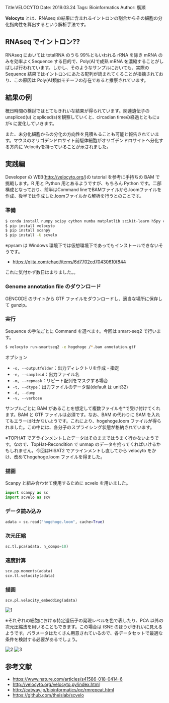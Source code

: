 Title:VELOCYTO
Date: 2019.03.24
Tags: Bioinformatics
Author: 廣瀬

**Velocyto** とは、RNAseq の結果に含まれるイントロンの割合からその細胞の分化指向性を算出するという解析手法です。

## RNAseq でイントロン??

RNAseq においては totalRNA のうち 99%ともいわれる rRNA を除き mRNA のみを効率よくSequence する目的で、Poly(A)で成熟 mRNA を濃縮することがしばしば行われています。しかし、そのようなサンプルにおいても、実際の Sequence 結果ではイントロンにあたる配列が読まれてくることが指摘されており、この原因は Poly(A)類似モチーフの存在であると推察されています。

## 結果の例
概日時間の検討ではとてもきれいな結果が得られています。関連遺伝子のunspliced(u) とspliced(s)を観察していくと、circadian timeの経過とともにu がs に変化していきます。

また、未分化細胞からの分化の方向性を見積もることも可能と報告されています。マウスのオリゴデンドロサイト前駆体細胞がオリゴデンドロサイトへ分化する方向に Velocityを持っていることが示されました。

## 実践編
Developer の WEB(<http://velocyto.org/>)の tutorial を参考に手持ちの BAM で挑戦します。R 用と Python 用とあるようですが、もちろん Python です。二部構成となっており、前半はCommand lineでBAMファイルから.loomファイルを作成、後半では作成した.loomファイルから解析を行うとのことです。

### 準備

```sh
$ conda install numpy scipy cython numba matplotlib scikit-learn h5py click
$ pip install velocyto
$ pip install scanpy
$ pip install -U scvelo
```

※pysam は Windows 環境下では仮想環境下であってもインストールできないそうです。
- <https://qiita.com/chaoi/items/6d7702cd70430610f844>

これに気付かず数日はまりました。。

### Genome annotation file のダウンロード
GENCODE のサイトから GTF ファイルをダウンロードし、適当な場所に保存して
gunzip。

### 実行
Sequence の手法ごとに Command を選べます。今回は smart-seq2 で行います。

```sh
$ velocyto run-smartseq2 -e hogehoge /*.bam annotation.gtf
```

オプション

- `-o, --outputfolder`：出力ディレクトリを作成・指定
- `-e, --sampleid`：出力ファイル名
- `-m, --repmask`：リピート配列をマスクする場合
- `-t, --dtype`：出力ファイルのデータ型(default は unit32)
- `-d, --dump`
- `-v, --verbose`

サンプルごとに BAM があることを想定して複数ファイルを*で受け付けてくれます。BAM と GTF ファイルは必須です。なお、BAM の代わりに SAM を入れてもエラーは吐かないようです。これにより、hogehoge.loom ファイルが得られました。この中には、各分子のスプライシング状態が格納されています。

※TOPHAT でアラインメントしたデータはそのままではうまく行かないようです。なので、TopHat-Recondition で unmap のデータを拾ってくればいけるかもしれません。今回はHISAT2 でアラインメントし直してから velocyto をかけ、改めてhogehoge.loom ファイルを得ました。

### 描画
Scanpy と組み合わせて使用するために scvelo を用いました。

```python
import scanpy as sc
import scvelo as scv
```

### データ読み込み

```python
adata = sc.read("hogehoge.loom", cache=True)
```

### 次元圧縮

```python
sc.tl.pca(adata, n_comps=10)
```

### 速度計算

```python
scv.pp.moments(adata)
scv.tl.velocity(adata)
```

### 描画

```python
scv.pl.velocity_embedding(adata)
```

![1]({attach}images/velocyte_figs/picture1.png)

※それぞれの細胞における特定遺伝子の発現レベルを色で表したり、PCA 以外の次元圧縮法を用いることもできます。この場合は tSNE のほうがきれいに見えるようです。パラメータはたくさん用意されているので、各データセットで最適な条件を検討する必要があるでしょう。

![2]({attach}images/velocyte_figs/picture2.png)
![3]({attach}images/velocyte_figs/picture3.png)

## 参考文献
- <https://www.nature.com/articles/s41586-018-0414-6>
- <http://velocyto.org/velocyto.py/index.html>
- <http://catway.jp/bioinformatics/qc/rmrepeat.html>
- <https://github.com/theislab/scvelo>
